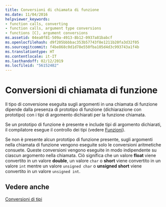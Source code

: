 ```yaml
---
title: Conversioni di chiamata di funzione
ms.date: 11/04/2016
helpviewer_keywords:
- function calls, converting
- function calls, argument type conversions
- functions [C], argument conversions
ms.assetid: 04ea0f81-509a-4913-8b12-0937a81babcf
ms.openlocfilehash: d9f205bbbbac353b57743f8e1211b20fa3d32f05
ms.sourcegitcommit: f4be868c0d1d78e550fba105d4d3c993743a1f4b
ms.translationtype: HT
ms.contentlocale: it-IT
ms.lasthandoff: 02/12/2019
ms.locfileid: "56152482"
---
```

# <a name="function-call-conversions"></a>Conversioni di chiamata di funzione

Il tipo di conversione eseguita sugli argomenti in una chiamata di funzione dipende dalla presenza di prototipo di funzione (dichiarazione con prototipo) con i tipi di argomento dichiarati per la funzione chiamata.

Se un prototipo di funzione è presente e include tipi di argomento dichiarati, il compilatore esegue il controllo dei tipi (vedere [Funzioni](../c-language/functions-c.md)).

Se non è presente alcun prototipo di funzione presente, sugli argomenti nella chiamata di funzione vengono eseguite solo le conversioni aritmetiche consuete. Queste conversioni vengono eseguite in modo indipendente su ciascun argomento nella chiamata. Ciò significa che un valore **float** viene convertito in un valore **double**, un valore `char` o **short** viene convertito in un valore `int` mentre un valore `unsigned char` o **unsigned short** viene convertito in un valore `unsigned int`.

## <a name="see-also"></a>Vedere anche

[Conversioni di tipi](../c-language/type-conversions-c.md)
